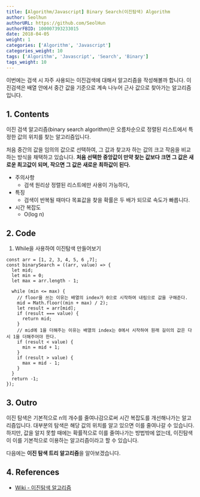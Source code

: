 ```yaml
---
title: [Algorithm/Javascript] Binary Search(이진탐색) Algorithm
author: Seolhun
authorURL: https://github.com/SeolHun
authorFBID: 100007393233015
date: 2018-04-05
weight: 1
categories: ['Algorithm', 'Javascript']
categories_weight: 10
tags: ['Algorithm', 'Javascript', 'Search', 'Binary']
tags_weight: 10
---
```

이번에는 검색 시 자주 사용되는 이진검색에 대해서 알고리즘을 작성해볼까 합니다.
이진검색은 배열 안에서 중간 값을 기준으로 계속 나누어 근사 값으로 찾아가는 알고리즘입니다.


## 1. Contents
이진 검색 알고리즘(binary search algorithm)은 오름차순으로 정렬된 리스트에서 특정한 값의 위치를 찾는 알고리즘입니다.

처음 중간의 값을 임의의 값으로 선택하여, 그 값과 찾고자 하는 값의 크고 작음을 비교하는 방식을 채택하고 있습니다.  **처음 선택한 중앙값이 만약 찾는 값보다 크면 그 값은 새로운 최고값이 되며, 작으면 그 값은 새로운 최하값이 된다.**

- 주의사항
    - 검색 원리상 정렬된 리스트에만 사용이 가능하다,
- 특징
    - 검색이 반복될 때마다 목표값을 찾을 확률은 두 배가 되므로 속도가 빠릅니다.
- 시간 복잡도
    - O(log n)

## 2. Code
1. While을 사용하여 이진탐색 만들어보기
```tsx
const arr = [1, 2, 3, 4, 5, 6 ,7];
const binarySearch = ((arr, value) => {
  let mid;
  let min = 0;
  let max = arr.length - 1;

  while (min <= max) {
    // floor을 쓰는 이유는 배열의 index가 0으로 시작하여 내림으로 값을 구해준다.
    mid = Math.floor((min + max) / 2);
    let result = arr[mid];
    if (result === value) {
      return mid;
    }
    // mid에 1을 더해주는 이유는 배열의 index는 0에서 시작하여 원래 길이의 값은 다시 1을 더해주어야 한다.
    if (result < value) {
      min = mid + 1;
    }
    if (result > value) {
      max = mid - 1;
    }
  }
  return -1;
});
```

## 3. Outro
이진 탐색은 기본적으로 n의 개수를 줄여나감으로써 시간 복잡도를 개선해나가는 알고리즘입니다. 대부분의 탐색은 해당 값의 위치를 알고 있으면 이를 줄여나갈 수 있습니다. 하지만, 값을 알지 못할 때에는 확률적으로 이를 줄여나가는 방법밖에 없는데, 이진탐색이 이를 기본적으로 이용하는 알고리즘이라고 할 수 있습니다.

다음에는 **이진 탐색 트리 알고리즘**을 알아보겠습니다.

## 4. References
- [Wiki - 이진탐색 알고리즘](https://ko.wikipedia.org/wiki/%EC%9D%B4%EC%A7%84_%EA%B2%80%EC%83%89_%EC%95%8C%EA%B3%A0%EB%A6%AC%EC%A6%98)
